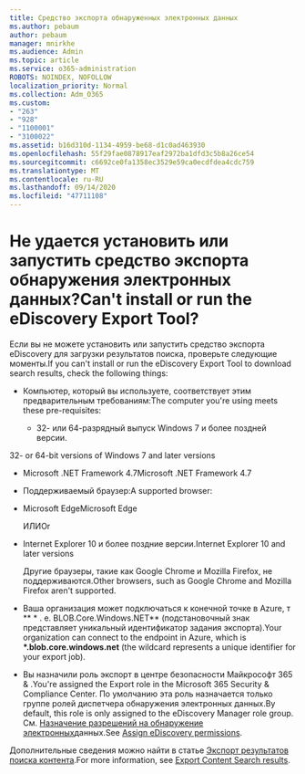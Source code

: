 ```yaml
---
title: Средство экспорта обнаруженных электронных данных
ms.author: pebaum
author: pebaum
manager: mnirkhe
ms.audience: Admin
ms.topic: article
ms.service: o365-administration
ROBOTS: NOINDEX, NOFOLLOW
localization_priority: Normal
ms.collection: Adm_O365
ms.custom:
- "263"
- "928"
- "1100001"
- "3100022"
ms.assetid: b16d310d-1134-4959-be68-d1c0ad463930
ms.openlocfilehash: 55f29fae0878917eaf2972ba1dfd3c5b8a26ce54
ms.sourcegitcommit: c6692ce0fa1358ec3529e59ca0ecdfdea4cdc759
ms.translationtype: MT
ms.contentlocale: ru-RU
ms.lasthandoff: 09/14/2020
ms.locfileid: "47711108"
---
```

# <a name="cant-install-or-run-the-ediscovery-export-tool"></a><span data-ttu-id="ab155-102">Не удается установить или запустить средство экспорта обнаружения электронных данных?</span><span class="sxs-lookup"><span data-stu-id="ab155-102">Can't install or run the eDiscovery Export Tool?</span></span>

<span data-ttu-id="ab155-103">Если вы не можете установить или запустить средство экспорта eDiscovery для загрузки результатов поиска, проверьте следующие моменты.</span><span class="sxs-lookup"><span data-stu-id="ab155-103">If you can't install or run the eDiscovery Export Tool to download search results, check the following things:</span></span>
  
- <span data-ttu-id="ab155-104">Компьютер, который вы используете, соответствует этим предварительным требованиям:</span><span class="sxs-lookup"><span data-stu-id="ab155-104">The computer you're using meets these pre-requisites:</span></span>

  - <span data-ttu-id="ab155-105">32- или 64-разрядный выпуск Windows 7 и более поздней версии.


</span><span class="sxs-lookup"><span data-stu-id="ab155-105">32- or 64-bit versions of Windows 7 and later versions</span></span>

  - <span data-ttu-id="ab155-106">Microsoft .NET Framework 4.7</span><span class="sxs-lookup"><span data-stu-id="ab155-106">Microsoft .NET Framework 4.7</span></span>

  - <span data-ttu-id="ab155-107">Поддерживаемый браузер:</span><span class="sxs-lookup"><span data-stu-id="ab155-107">A supported browser:</span></span>

  - <span data-ttu-id="ab155-108">Microsoft Edge</span><span class="sxs-lookup"><span data-stu-id="ab155-108">Microsoft Edge</span></span>

    <span data-ttu-id="ab155-109">ИЛИ</span><span class="sxs-lookup"><span data-stu-id="ab155-109">Or</span></span>

  - <span data-ttu-id="ab155-110">Internet Explorer 10 и более поздние версии.</span><span class="sxs-lookup"><span data-stu-id="ab155-110">Internet Explorer 10 and later versions</span></span>

    <span data-ttu-id="ab155-111">Другие браузеры, такие как Google Chrome и Mozilla Firefox, не поддерживаются.</span><span class="sxs-lookup"><span data-stu-id="ab155-111">Other browsers, such as Google Chrome and Mozilla Firefox aren't supported.</span></span>

- <span data-ttu-id="ab155-112">Ваша организация может подключаться к конечной точке в Azure, т \*\* \* . е. BLOB.Core.Windows.NET\*\* (подстановочный знак представляет уникальный идентификатор задания экспорта).</span><span class="sxs-lookup"><span data-stu-id="ab155-112">Your organization can connect to the endpoint in Azure, which is **\*.blob.core.windows.net** (the wildcard represents a unique identifier for your export job).</span></span>

- <span data-ttu-id="ab155-113">Вы назначили роль экспорт в центре безопасности Майкрософт 365 &amp; .</span><span class="sxs-lookup"><span data-stu-id="ab155-113">You're assigned the Export role in the Microsoft 365 Security &amp; Compliance Center.</span></span> <span data-ttu-id="ab155-114">По умолчанию эта роль назначается только группе ролей диспетчера обнаружения электронных данных.</span><span class="sxs-lookup"><span data-stu-id="ab155-114">By default, this role is only assigned to the eDiscovery Manager role group.</span></span> <span data-ttu-id="ab155-115">См. [Назначение разрешений на обнаружение электронных](https://docs.microsoft.com/microsoft-365/compliance/assign-ediscovery-permissions)данных.</span><span class="sxs-lookup"><span data-stu-id="ab155-115">See [Assign eDiscovery permissions](https://docs.microsoft.com/microsoft-365/compliance/assign-ediscovery-permissions).</span></span>

<span data-ttu-id="ab155-116">Дополнительные сведения можно найти в статье [Экспорт результатов поиска контента](https://docs.microsoft.com/microsoft-365/compliance/export-search-results).</span><span class="sxs-lookup"><span data-stu-id="ab155-116">For more information, see [Export Content Search results](https://docs.microsoft.com/microsoft-365/compliance/export-search-results).</span></span>
  